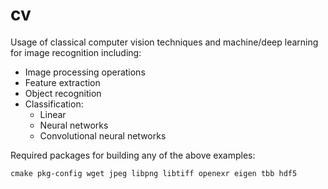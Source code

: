 # cv

Usage of classical computer vision techniques and machine/deep learning for image recognition including:
- Image processing operations
- Feature extraction
- Object recognition 
- Classification:
  - Linear
  - Neural networks
  - Convolutional neural networks

Required packages for building any of the above examples:

`cmake pkg-config wget jpeg libpng libtiff openexr eigen tbb hdf5`